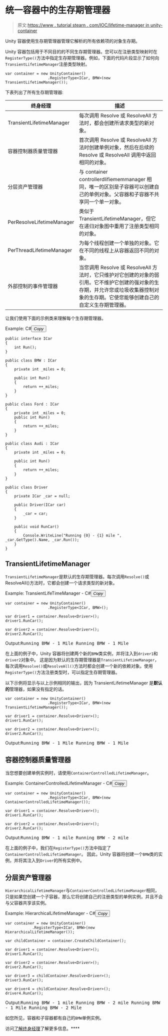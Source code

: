 # 统一容器中的生存期管理器

> 原文:[https://www . tutorial stearn . com/IOC/lifetime-manager in unity-container](https://www.tutorialsteacher.com/ioc/lifetime-manager-in-unity-container)

Unity 容器使用生存期管理器管理它解析的所有依赖项的对象生存期。

Unity 容器包括用于不同目的的不同生存期管理器。您可以在注册类型映射时在`RegisterType()`方法中指定生存期管理器。例如，下面的代码片段显示了如何向`TransientLifetimeManager`注册类型映射。

```
var container = new UnityContainer()
                   .RegisterType<ICar, BMW>(new TransientLifetimeManager()); 
```

下表列出了所有生存期管理器:

| 终身经理 | 描述 |
| --- | --- |
| TransientLifetimeManager | 每次调用 Resolve 或 ResolveAll 方法时，都会创建所请求类型的新对象。 |
| 容器控制器质量管理器 | 首次调用 Resolve 或 ResolveAll 方法时创建单例对象，然后在后续的 Resolve 或 ResolveAll 调用中返回相同的对象。 |
| 分层资产管理器 | 与 container controllerdlifiememmanager 相同，唯一的区别是子容器可以创建自己的单例对象。父容器和子容器不共享同一个单一对象。 |
| PerResolveLifetimeManager | 类似于 TransientLifetimeManager，但它在递归对象图中重用了注册类型相同的对象。 |
| PerThreadLifetimeManager | 为每个线程创建一个单独的对象。它在不同的线程上从容器返回不同的对象。 |
| 外部控制的事件管理器 | 当您调用 Resolve 或 ResolveAll 方法时，它只维护对它创建的对象的弱引用。它不维护它创建的强对象的生存期，并允许您或垃圾收集器控制对象的生存期。它使您能够创建自己的自定义生存期管理器。 |

让我们使用下面的示例类来理解每个生存期管理器。

Example: C#<button class="copy-btn pull-right" title="Copy example code">*Copy*</button> 

```
public interface ICar
{
    int Run();
}

public class BMW : ICar
{
    private int _miles = 0;

    public int Run()
    {
        return ++_miles;
    }
}

public class Ford : ICar
{
    private int _miles = 0;
    public int Run()
    {
        return ++_miles;
    }
}

public class Audi : ICar
{
    private int _miles = 0;

    public int Run()
    {
        return ++_miles;
    }
}

public class Driver
{
    private ICar _car = null;

    public Driver(ICar car)
    {
        _car = car;
    }

    public void RunCar()
    {
        Console.WriteLine("Running {0} - {1} mile ", _car.GetType().Name, _car.Run());
    }
} 
```

## TransientLifetimeManager

`TransientLifetimeManager`是默认的生存期管理器。每次调用`Resolve()`或 ResolveAll()方法时，它都会创建一个请求类型的新对象。

Example: TransientLifeTimeManager - C#<button class="copy-btn pull-right" title="Copy example code">*Copy*</button> 

```
var container = new UnityContainer()
                   .RegisterType<ICar, BMW>();

var driver1 = container.Resolve<Driver>();
driver1.RunCar();

var driver2 = container.Resolve<Driver>();
driver2.RunCar(); 
```

Output:<samp>Running BMW - 1 Mile
Running BMW - 1 Mile</samp>

在上面的例子中，Unity 容器将创建两个新的`BMW`类实例，并将注入到`driver1`和`driver2`对象中。 这是因为默认的生存期管理器是`TransientLifetimeManager`，每次调用`Resolve()`或`ResolveAll()`方法时都会创建一个新的依赖对象。使用`RegisterType()`方法注册类型时，可以指定生存期管理器。

以下示例将显示与以上示例相同的输出，因为 TransientLifetimeManager 是**默认的**管理器，如果没有指定的话。

```
var container = new UnityContainer()
                   .RegisterType<ICar, BMW>(new TransientLifetimeManager());

var driver1 = container.Resolve<Driver>();
driver1.RunCar();

var driver2 = container.Resolve<Driver>();
driver2.RunCar(); 
```

Output:<samp>Running BMW - 1 Mile
Running BMW - 1 Mile</samp>

## 容器控制器质量管理器

当您想要创建单例实例时，请使用`ContainerControlledLifetimeManager`。

Example: ContainerControlledLifetimeManager - C#<button class="copy-btn pull-right" title="Copy example code">*Copy*</button> 

```
var container = new UnityContainer()
                   .RegisterType<ICar, BMW>(new ContainerControlledLifetimeManager());

var driver1 = container.Resolve<Driver>();
driver1.RunCar();

var driver2 = container.Resolve<Driver>();
driver2.RunCar(); 
```

Output:<samp>Running BMW - 1 mile
Running BMW - 2 mile</samp>

在上面的例子中，我们在`RegisterType()`方法中指定了`ContainerControlledLifetimeManager`。 因此，Unity 容器将创建一个`BMW`类的实例，并将其注入到`Driver`的所有实例中。

## 分层资产管理器

`HierarchicalLifetimeManager`与`ContainerControlledLifetimeManager`相同，只是如果您创建一个子容器，那么它将创建自己的注册类型的单例实例，并且不会与父容器共享该实例。

Example: HierarchicalLifetimeManager - C#<button class="copy-btn pull-right" title="Copy example code">*Copy*</button> 

```
var container = new UnityContainer()
            .RegisterType<ICar, BMW>(new HierarchicalLifetimeManager());

var childContainer = container.CreateChildContainer();

var driver1 = container.Resolve<Driver>();
driver1.RunCar();

var driver2 = container.Resolve<Driver>();
driver2.RunCar();

var driver3 = childContainer.Resolve<Driver>();
driver3.RunCar();

var driver4 = childContainer.Resolve<Driver>();
driver4.RunCar(); 
```

Output:<samp>Running BMW - 1 mile
Running BMW - 2 mile
Running BMW - 1 Mile
Running BMW - 2 Mile</samp>

如您所见，容器和子容器都有自己的`BMW`单例实例。

访问[了解终身经理](https://msdn.microsoft.com/en-us/library/ff660872(v=pandp.20).aspx "Lifetime Managers in Unity")了解更多信息。****